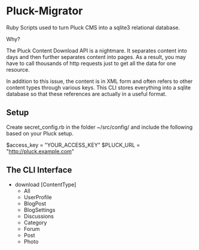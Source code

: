 # Pluck-Migrator

Ruby Scripts used to turn Pluck CMS into a sqlite3 relational database.

Why?

The Pluck Content Download API is a nightmare. It separates content into days and then further separates content into pages. As a result, you may have to call thousands of http requests just to get all the data for one resource.

In addition to this issue, the content is in XML form and often refers to other content types through various keys. This CLI stores everything into a sqlite database so that these references are actually in a useful format.

## Setup
Create secret_config.rb in the folder ~/src/config/ and include the following based on your Pluck setup.

$access_key = "YOUR_ACCESS_KEY"
$PLUCK_URL = "http://pluck.example.com"

## The CLI Interface
* download [ContentType]
  * All
  * UserProfile
  * BlogPost
  * BlogSettings
  * Discussions
  * Category
  * Forum
  * Post
  * Photo
